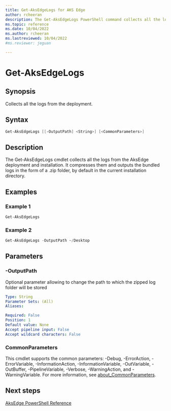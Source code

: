 ```yaml
---
title: Get-AksEdgeLogs for AKS Edge
author: rcheeran
description: The Get-AksEdgeLogs PowerShell command collects all the logs from the deployment.
ms.topic: reference
ms.date: 10/04/2022
ms.author: rcheeran 
ms.lastreviewed: 10/04/2022
#ms.reviewer: jeguan

---
```


# Get-AksEdgeLogs

## Synopsis

Collects all the logs from the deployment.

## Syntax

```powershell
Get-AksEdgeLogs [[-OutputPath] <String>] [<CommonParameters>]
```

## Description

The Get-AksEdgeLogs cmdlet collects all the logs from the AksEdge deployment and installation.
It compresses them and outputs the bundled logs in the form of a .zip folder, by default in the current
installation directory.

## Examples

### Example 1

```powershell
Get-AksEdgeLogs
```

### Example 2

```powershell
Get-AksEdgeLogs -OutputPath ~/Desktop
```

## Parameters

### -OutputPath

Optional parameter allowing to change the path to which the zipped log folder will be stored

```yaml
Type: String
Parameter Sets: (All)
Aliases:

Required: False
Position: 1
Default value: None
Accept pipeline input: False
Accept wildcard characters: False
```

### CommonParameters

This cmdlet supports the common parameters: -Debug, -ErrorAction, -ErrorVariable, -InformationAction, -InformationVariable, -OutVariable, -OutBuffer, -PipelineVariable, -Verbose, -WarningAction, and -WarningVariable. For more information, see [about_CommonParameters](https://go.microsoft.com/fwlink/?LinkID=113216).

## Next steps

[AksEdge PowerShell Reference](./index.md)
